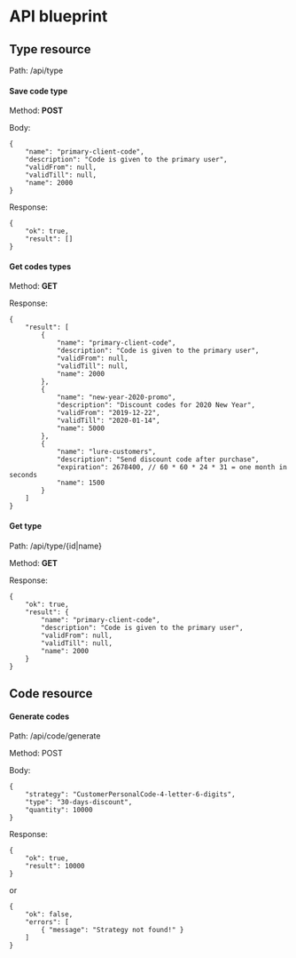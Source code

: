 # API blueprint

## Type resource

Path: /api/type

#### Save code type

Method: **POST**

Body:

    {
        "name": "primary-client-code",
        "description": "Code is given to the primary user",
        "validFrom": null,
        "validTill": null,
        "name": 2000
    }

Response:

    {
        "ok": true,
        "result": []
    }

#### Get codes types

Method: **GET**

Response:

    {
        "result": [
            {
                "name": "primary-client-code",
                "description": "Code is given to the primary user",
                "validFrom": null,
                "validTill": null,
                "name": 2000
            },
            {
                "name": "new-year-2020-promo",
                "description": "Discount codes for 2020 New Year",
                "validFrom": "2019-12-22",
                "validTill": "2020-01-14",
                "name": 5000
            },
            {
                "name": "lure-customers",
                "description": "Send discount code after purchase",
                "expiration": 2678400, // 60 * 60 * 24 * 31 = one month in seconds
                "name": 1500
            }
        ]
    }

#### Get type

Path: /api/type/{id|name}

Method: **GET**

Response:

    {
        "ok": true,
        "result": {
            "name": "primary-client-code",
            "description": "Code is given to the primary user",
            "validFrom": null,
            "validTill": null,
            "name": 2000
        }
    }

## Code resource

#### Generate codes

Path: /api/code/generate

Method: POST

Body:

    {
        "strategy": "CustomerPersonalCode-4-letter-6-digits",
        "type": "30-days-discount",
        "quantity": 10000
    }

Response:

    {
        "ok": true,
        "result": 10000
    }

or

    {
        "ok": false,
        "errors": [
            { "message": "Strategy not found!" }
        ]
    }
